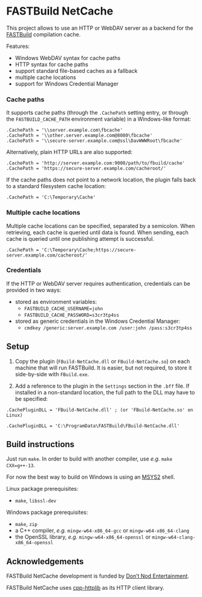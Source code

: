 
# FASTBuild NetCache

This project allows to use an HTTP or WebDAV server as a backend for the
[FASTBuild](https://github.com/fastbuild/fastbuild) compilation cache.

Features:

 - Windows WebDAV syntax for cache paths
 - HTTP syntax for cache paths
 - support standard file-based caches as a fallback
 - multiple cache locations
 - support for Windows Credential Manager

### Cache paths

It supports cache paths (through the `.CachePath` setting entry, or through the
`FASTBUILD_CACHE_PATH` environment variable) in a Windows-like format:

```
.CachePath = '\\server.example.com\fbcache'
.CachePath = '\\other.server.example.com@8080\fbcache'
.CachePath = '\\secure-server.example.com@ssl\DavWWWRoot\fbcache'
```

Alternatively, plain HTTP URLs are also supported:

```
.CachePath = 'http://server.example.com:9000/path/to/fbuild/cache'
.CachePath = 'https://secure-server.example.com/cacheroot/'
```

If the cache paths does not point to a network location, the plugin falls
back to a standard filesystem cache location:

```
.CachePath = 'C:\Temporary\Cache'
```

### Multiple cache locations

Multiple cache locations can be specified, separated by a semicolon. When retrieving, each cache
is queried until data is found. When sending, each cache is queried until one publishing attempt
is successful.

```
.CachePath = 'C:\Temporary\Cache;https://secure-server.example.com/cacheroot/'
```

### Credentials

If the HTTP or WebDAV server requires authentication, credentials can be provided in two ways:

 - stored as environment variables:
   - `FASTBUILD_CACHE_USERNAME=john`
   - `FASTBUILD_CACHE_PASSWORD=s3cr3tp4ss`
 - stored as generic credentials in the Windows Credential Manager:
   - `cmdkey /generic:server.example.com /user:john /pass:s3cr3tp4ss`

## Setup

1. Copy the plugin (`FBuild-NetCache.dll` or `FBuild-NetCache.so`) on each machine that
will run FASTBuild. It is easier, but not required, to store it side-by-side with `FBuild.exe`.

2. Add a reference to the plugin in the `Settings` section in the `.bff` file. If installed
in a non-standard location, the full path to the DLL may have to be specified:

```
.CachePluginDLL = 'FBuild-NetCache.dll' ; (or 'FBuild-NetCache.so' on Linux)
```

```
.CachePluginDLL = 'C:\ProgramData\FASTBuild\FBuild-NetCache.dll'
```

## Build instructions

Just run `make`. In order to build with another compiler, use *e.g.* `make CXX=g++-13`.

For now the best way to build on Windows is using an [MSYS2](https://www.msys2.org/) shell.

Linux package prerequisites:
 - `make`, `libssl-dev`

Windows package prerequisites:
 - `make`, `zip`
 - a C++ compiler, *e.g.* `mingw-w64-x86_64-gcc` or `mingw-w64-x86_64-clang`
 - the OpenSSL library, *e.g.* `mingw-w64-x86_64-openssl` or `mingw-w64-clang-x86_64-openssl`

## Acknowledgements

FASTBuild NetCache development is funded by [Don’t Nod Entertainment](https://dont-nod.com/en/).

FASTBuild NetCache uses [cpp-httplib](https://github.com/yhirose/cpp-httplib) as its HTTP client
library.
